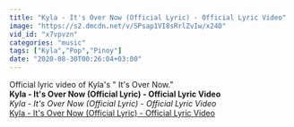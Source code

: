 ```yaml
---
title: "Kyla - It's Over Now (Official Lyric) - Official Lyric Video"
image: "https://s2.dmcdn.net/v/SPsap1VI8sRrlZvIw/x240"
vid_id: "x7vpvzn"
categories: "music"
tags: ["Kyla","Pop","Pinoy"]
date: "2020-08-30T00:26:04+03:00"
---
```

Official lyric video of Kyla's &quot; It's Over Now.&quot;<br><b>Kyla - It's Over Now (Official Lyric) - Official Lyric Video</b><br> <i>Kyla - It's Over Now (Official Lyric) - Official Lyric Video</i><br> <u>Kyla - It's Over Now (Official Lyric) - Official Lyric Video</u>
